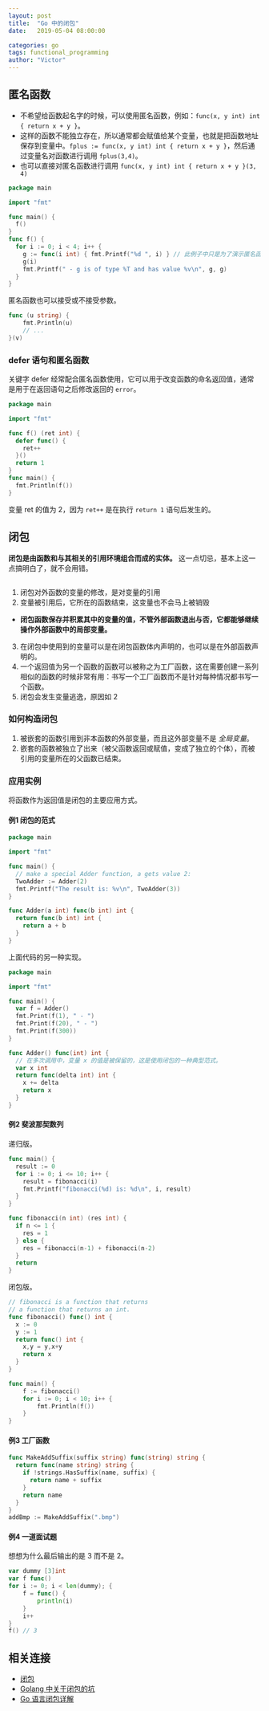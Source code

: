 ```yaml
---
layout: post
title:  "Go 中的闭包"
date:   2019-05-04 08:00:00

categories: go
tags: functional_programming
author: "Victor"
---
```


## 匿名函数

* 不希望给函数起名字的时候，可以使用匿名函数，例如：`func(x, y int) int { return x + y }`。
* 这样的函数不能独立存在，所以通常都会赋值给某个变量，也就是把函数地址保存到变量中。`fplus := func(x, y int) int { return x + y }`，然后通过变量名对函数进行调用 `fplus(3,4)`。
* 也可以直接对匿名函数进行调用 `func(x, y int) int { return x + y }(3, 4)`

```go
package main

import "fmt"

func main() {
  f()
}
func f() {
  for i := 0; i < 4; i++ {
    g := func(i int) { fmt.Printf("%d ", i) } // 此例子中只是为了演示匿名函数可分配不同的内存地址，在现实开发中，不应该把该部分信息放置到循环中。
    g(i)
    fmt.Printf(" - g is of type %T and has value %v\n", g, g)
  }
}
```

匿名函数也可以接受或不接受参数。

```go
func (u string) {
    fmt.Println(u)
    // ...
}(v)
```

### defer 语句和匿名函数

关键字 defer 经常配合匿名函数使用，它可以用于改变函数的命名返回值，通常是用于在返回语句之后修改返回的 `error`。

```go
package main

import "fmt"

func f() (ret int) {
  defer func() {
    ret++
  }()
  return 1
}
func main() {
  fmt.Println(f())
}
```

变量 ret 的值为 2，因为 `ret++` 是在执行 `return 1` 语句后发生的。

## 闭包

**闭包是由函数和与其相关的引用环境组合而成的实体。** 这一点切忌，基本上这一点搞明白了，就不会用错。

```go
```

1. 闭包对外函数的变量的修改，是对变量的引用
2. 变量被引用后，它所在的函数结束，这变量也不会马上被销毁
  * **闭包函数保存并积累其中的变量的值，不管外部函数退出与否，它都能够继续操作外部函数中的局部变量。**
3. 在闭包中使用到的变量可以是在闭包函数体内声明的，也可以是在外部函数声明的。
4. 一个返回值为另一个函数的函数可以被称之为工厂函数，这在需要创建一系列相似的函数的时候非常有用：书写一个工厂函数而不是针对每种情况都书写一个函数。
5. 闭包会发生变量逃逸，原因如 2

### 如何构造闭包

1. 被嵌套的函数引用到非本函数的外部变量，而且这外部变量不是 *全局变量*。
2. 嵌套的函数被独立了出来（被父函数返回或赋值，变成了独立的个体），而被引用的变量所在的父函数已结束。

### 应用实例

将函数作为返回值是闭包的主要应用方式。

#### 例1 闭包的范式

```go
package main

import "fmt"

func main() {
  // make a special Adder function, a gets value 2:
  TwoAdder := Adder(2)
  fmt.Printf("The result is: %v\n", TwoAdder(3))
}

func Adder(a int) func(b int) int {
  return func(b int) int {
    return a + b
  }
}
```

上面代码的另一种实现。

```go
package main

import "fmt"

func main() {
  var f = Adder()
  fmt.Print(f(1), " - ")
  fmt.Print(f(20), " - ")
  fmt.Print(f(300))
}

func Adder() func(int) int {
  // 在多次调用中，变量 x 的值是被保留的，这是使用闭包的一种典型范式。
  var x int
  return func(delta int) int {
    x += delta
    return x
  }
}
```

#### 例2 斐波那契数列

递归版。

```go
func main() {
  result := 0
  for i := 0; i <= 10; i++ {
    result = fibonacci(i)
    fmt.Printf("fibonacci(%d) is: %d\n", i, result)
  }
}

func fibonacci(n int) (res int) {
  if n <= 1 {
    res = 1
  } else {
    res = fibonacci(n-1) + fibonacci(n-2)
  }
  return
}
```

闭包版。

```go
// fibonacci is a function that returns
// a function that returns an int.
func fibonacci() func() int {
  x := 0
  y := 1
  return func() int {
    x,y = y,x+y
    return x
  }
}

func main() {
	f := fibonacci()
	for i := 0; i < 10; i++ {
		fmt.Println(f())
	}
}
```

#### 例3 工厂函数

```go
func MakeAddSuffix(suffix string) func(string) string {
  return func(name string) string {
    if !strings.HasSuffix(name, suffix) {
      return name + suffix
    }
    return name
  }
}
addBmp := MakeAddSuffix(".bmp")
```

#### 例4 一道面试题

想想为什么最后输出的是 3 而不是 2。

```go
var dummy [3]int
var f func()
for i := 0; i < len(dummy); {
	f = func() {
		println(i)
	}
	i++
}
f() // 3
```

## 相关连接

* [闭包](https://wiki.jikexueyuan.com/project/the-way-to-go/06.8.html)
* [Golang 中关于闭包的坑](https://www.jianshu.com/p/fa21e6fada70)
* [Go 语言闭包详解](https://juejin.im/post/5c850d035188257ec629e73e)
